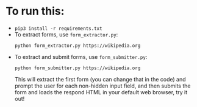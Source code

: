 # To run this:
- `pip3 install -r requirements.txt`
- To extract forms, use `form_extractor.py`:
    ```
    python form_extractor.py https://wikipedia.org
    ```
- To extract and submit forms, use `form_submitter.py`:
    ```
    python form_submitter.py https://wikipedia.org
    ```
    This will extract the first form (you can change that in the code) and prompt the user for each non-hidden input field, and then submits the form and loads the respond HTML in your default web browser, try it out!
